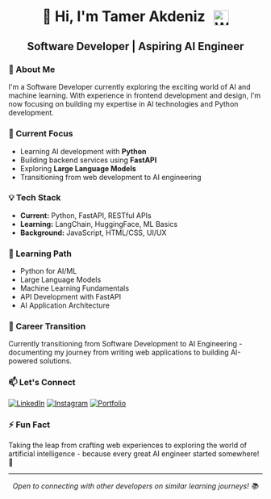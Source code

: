 <div align="center">
  <h1>
    👋 Hi, I'm Tamer Akdeniz
    <a href="https://wxcodesign.com">
      <img src="https://wxcodesign.com/img/favicon/wxco.ico" alt="WXCO Design" width="30" style="vertical-align: middle; margin-left: 10px"/>
    </a>
  </h1>
  
  <h2>Software Developer | Aspiring AI Engineer</h2>
</div>

### 🚀 About Me
I'm a Software Developer currently exploring the exciting world of AI and machine learning. With experience in frontend development and design, I'm now focusing on building my expertise in AI technologies and Python development.

### 🔭 Current Focus
- Learning AI development with **Python**
- Building backend services using **FastAPI**
- Exploring **Large Language Models**
- Transitioning from web development to AI engineering

### 💡 Tech Stack
- **Current:** Python, FastAPI, RESTful APIs
- **Learning:** LangChain, HuggingFace, ML Basics
- **Background:** JavaScript, HTML/CSS, UI/UX

### 🌱 Learning Path
- Python for AI/ML
- Large Language Models
- Machine Learning Fundamentals
- API Development with FastAPI
- AI Application Architecture

### 🎯 Career Transition
Currently transitioning from Software Development to AI Engineering - documenting my journey from writing web applications to building AI-powered solutions.

### 📫 Let's Connect
[![LinkedIn](https://img.shields.io/badge/LinkedIn-0077B5?style=for-the-badge&logo=linkedin&logoColor=white)](https://linkedin.com/in/tamerakdeniz)
[![Instagram](https://img.shields.io/badge/Instagram-E4405F?style=for-the-badge&logo=instagram&logoColor=white)](https://instagram.com/tamerakdnz)
[![Portfolio](https://img.shields.io/badge/Portfolio-222222?style=for-the-badge&logo=safari&logoColor=white)](https://wxcodesign.com)

### ⚡ Fun Fact
Taking the leap from crafting web experiences to exploring the world of artificial intelligence - because every great AI engineer started somewhere! 🚀

---

<div align="center">
  <i>Open to connecting with other developers on similar learning journeys! 📚</i>
</div>
